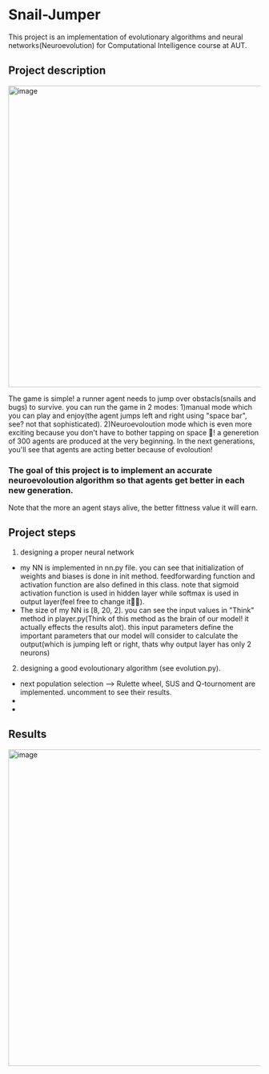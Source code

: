 # Snail-Jumper
This project is an implementation of evolutionary algorithms and neural networks(Neuroevolution) for Computational Intelligence course at AUT.

## Project description

<img width="603" alt="image" src="https://user-images.githubusercontent.com/72692826/178299331-0202a8c7-5285-451b-8204-65a0160ca70b.png">


The game is simple! a runner agent needs to jump over obstacls(snails and bugs) to survive. you can run the game in 2 modes: 1)manual mode which you can play and enjoy(the agent jumps left and right using "space bar", see? not that sophisticated). 2)Neuroevoloution mode which is even more exciting because you don't have to bother tapping on space 🥳! a generetion of 300 agents are produced at the very beginning. In the next generations, you'll see that agents are acting better because of evoloution! 
### The goal of this project is to implement an accurate neuroevoloution algorithm so that agents get better in each new generation.
Note that the more an agent stays alive, the better fittness value it will earn.
## Project steps
1) designing a proper neural network
- my NN is implemented in nn.py file. you can see that initialization of weights and biases is done in init method. feedforwarding function and activation function are also defined in this class. note that sigmoid activation function is used in hidden layer while softmax is used in output layer(feel free to change it✌🏻). 
- The size of my NN is [8, 20, 2]. you can see the input values in "Think" method in player.py(Think of this method as the brain of our model! it actually effects the results alot). this input parameters define the important parameters that our model will consider to calculate the output(which is jumping left or right, thats why output layer has only 2 neurons)
2) designing a good evoloutionary algorithm (see evolution.py). 
- next population selection --> Rulette wheel, SUS and Q-tournoment are implemented. uncomment to see their results.
- 
-

## Results
<img width="633" alt="image" src="https://user-images.githubusercontent.com/72692826/178298609-f93f8df8-6d27-40df-917e-ff4ec804e1bc.png">
